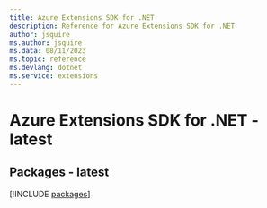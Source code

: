 ```yaml
---
title: Azure Extensions SDK for .NET
description: Reference for Azure Extensions SDK for .NET
author: jsquire
ms.author: jsquire
ms.data: 08/11/2023
ms.topic: reference
ms.devlang: dotnet
ms.service: extensions
---
```

# Azure Extensions SDK for .NET - latest
## Packages - latest
[!INCLUDE [packages](extensions-index.md)]